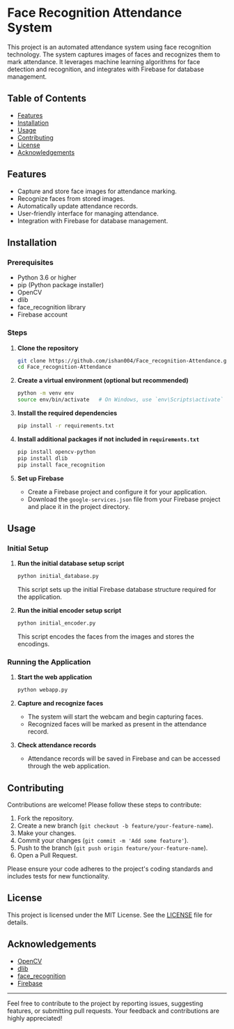 # Face Recognition Attendance System

This project is an automated attendance system using face recognition technology. The system captures images of faces and recognizes them to mark attendance. It leverages machine learning algorithms for face detection and recognition, and integrates with Firebase for database management.

## Table of Contents

- [Features](#features)
- [Installation](#installation)
- [Usage](#usage)
- [Contributing](#contributing)
- [License](#license)
- [Acknowledgements](#acknowledgements)

## Features

- Capture and store face images for attendance marking.
- Recognize faces from stored images.
- Automatically update attendance records.
- User-friendly interface for managing attendance.
- Integration with Firebase for database management.

## Installation

### Prerequisites

- Python 3.6 or higher
- pip (Python package installer)
- OpenCV
- dlib
- face_recognition library
- Firebase account

### Steps

1. **Clone the repository**

    ```bash
    git clone https://github.com/ishan004/Face_recognition-Attendance.git
    cd Face_recognition-Attendance
    ```

2. **Create a virtual environment (optional but recommended)**

    ```bash
    python -m venv env
    source env/bin/activate   # On Windows, use `env\Scripts\activate`
    ```

3. **Install the required dependencies**

    ```bash
    pip install -r requirements.txt
    ```

4. **Install additional packages if not included in `requirements.txt`**

    ```bash
    pip install opencv-python
    pip install dlib
    pip install face_recognition
    ```

5. **Set up Firebase**

    - Create a Firebase project and configure it for your application.
    - Download the `google-services.json` file from your Firebase project and place it in the project directory.

## Usage

### Initial Setup

1. **Run the initial database setup script**

    ```bash
    python initial_database.py
    ```

    This script sets up the initial Firebase database structure required for the application.

2. **Run the initial encoder setup script**

    ```bash
    python initial_encoder.py
    ```

    This script encodes the faces from the images and stores the encodings.

### Running the Application

1. **Start the web application**

    ```bash
    python webapp.py
    ```

2. **Capture and recognize faces**

    - The system will start the webcam and begin capturing faces.
    - Recognized faces will be marked as present in the attendance record.

3. **Check attendance records**

    - Attendance records will be saved in Firebase and can be accessed through the web application.

## Contributing

Contributions are welcome! Please follow these steps to contribute:

1. Fork the repository.
2. Create a new branch (`git checkout -b feature/your-feature-name`).
3. Make your changes.
4. Commit your changes (`git commit -m 'Add some feature'`).
5. Push to the branch (`git push origin feature/your-feature-name`).
6. Open a Pull Request.

Please ensure your code adheres to the project's coding standards and includes tests for new functionality.

## License

This project is licensed under the MIT License. See the [LICENSE](LICENSE) file for details.

## Acknowledgements

- [OpenCV](https://opencv.org/)
- [dlib](http://dlib.net/)
- [face_recognition](https://github.com/ageitgey/face_recognition)
- [Firebase](https://firebase.google.com/)

---

Feel free to contribute to the project by reporting issues, suggesting features, or submitting pull requests. Your feedback and contributions are highly appreciated!

